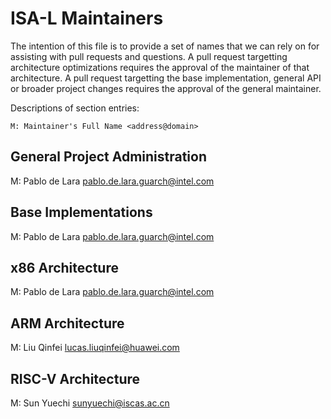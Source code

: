 ISA-L Maintainers
=================

The intention of this file is to provide a set of names that we can rely on
for assisting with pull requests and questions.
A pull request targetting architecture optimizations requires the approval
of the maintainer of that architecture.
A pull request targetting the base implementation, general API or broader project
changes requires the approval of the general maintainer.

Descriptions of section entries:

	M: Maintainer's Full Name <address@domain>

General Project Administration
------------------------------
M: Pablo de Lara <pablo.de.lara.guarch@intel.com>

Base Implementations
--------------------
M: Pablo de Lara <pablo.de.lara.guarch@intel.com>

x86 Architecture
----------------
M: Pablo de Lara <pablo.de.lara.guarch@intel.com>

ARM Architecture
----------------
M: Liu Qinfei <lucas.liuqinfei@huawei.com>

RISC-V Architecture
-------------------
M: Sun Yuechi <sunyuechi@iscas.ac.cn>
